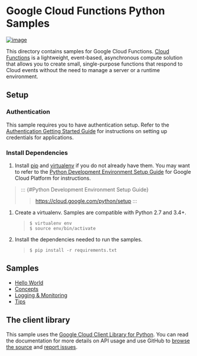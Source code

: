 Google Cloud Functions Python Samples
=====================================

[![image](https://gstatic.com/cloudssh/images/open-btn.png)](https://console.cloud.google.com/cloudshell/open?git_repo=https://github.com/GoogleCloudPlatform/python-docs-samples&page=editor&open_in_editor=/README.rst)

This directory contains samples for Google Cloud Functions. [Cloud
Functions](https://cloud.google.com/functions/docs/) is a lightweight,
event-based, asynchronous compute solution that allows you to create
small, single-purpose functions that respond to Cloud events without the
need to manage a server or a runtime environment.

Setup
-----

### Authentication

This sample requires you to have authentication setup. Refer to the
[Authentication Getting Started
Guide](https://cloud.google.com/docs/authentication/getting-started) for
instructions on setting up credentials for applications.

### Install Dependencies

1.  Install [pip](https://pip.pypa.io/) and
    [virtualenv](https://virtualenv.pypa.io/) if you do not already have
    them. You may want to refer to the [Python Development Environment
    Setup Guide]() for Google Cloud Platform for instructions.

> ::: {#Python Development Environment Setup Guide}
> > <https://cloud.google.com/python/setup>
> :::

1.  Create a virtualenv. Samples are compatible with Python 2.7 and
    3.4+.

    > ``` {.bash}
    > $ virtualenv env
    > $ source env/bin/activate
    > ```

2.  Install the dependencies needed to run the samples.

    > ``` {.bash}
    > $ pip install -r requirements.txt
    > ```

Samples
-------

-   [Hello World](helloworld/)
-   [Concepts](concepts/)
-   [Logging & Monitoring](log/)
-   [Tips](tips/)

The client library
------------------

This sample uses the [Google Cloud Client Library for
Python](https://googlecloudplatform.github.io/google-cloud-python/). You
can read the documentation for more details on API usage and use GitHub
to [browse the
source](https://github.com/GoogleCloudPlatform/google-cloud-python) and
[report
issues](https://github.com/GoogleCloudPlatform/google-cloud-python/issues).
